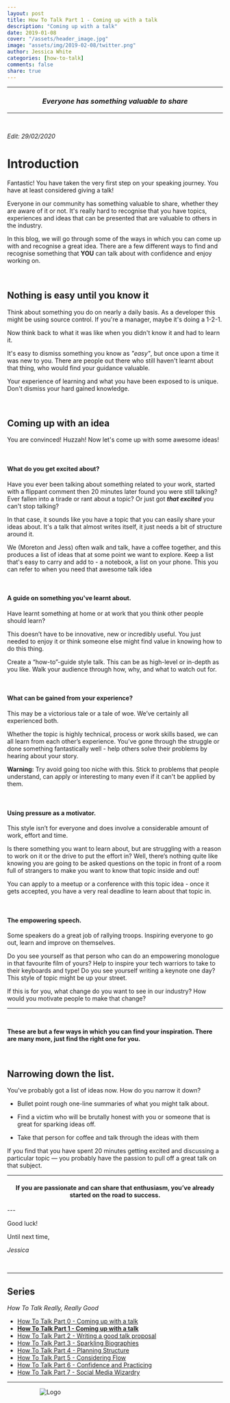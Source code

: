```yaml
---
layout: post
title: How To Talk Part 1 - Coming up with a talk
description: "Coming up with a talk"
date: 2019-01-08
cover: "/assets/header_image.jpg"
image: "assets/img/2019-02-08/twitter.png"
author: Jessica White
categories: [how-to-talk]
comments: false
share: true
---
```


----
<center>
<h3 class="quote"><i>Everyone has something valuable to share</i> </h3>
</center>

---
<br/>

_Edit: 29/02/2020_

# Introduction

Fantastic! You have taken the very first step on your speaking journey. You have at least considered giving a talk!

Everyone in our community has something valuable to share, whether they are aware of it or not. It's really hard to recognise that you have topics, experiences and ideas that can be presented that are valuable to others in the industry.

In this blog, we will go through some of the ways in which you can come up with and recognise a great idea. There are a few different ways to find and recognise something that **YOU** can talk about with confidence and enjoy working on.

<br/>

## Nothing is easy until you know it

Think about something you do on nearly a daily basis. As a developer this might be using source control. If you're a manager, maybe it's doing a 1-2-1.

Now think back to what it was like when you didn't know it and had to learn it.

It's easy to dismiss something you know as _"easy"_, but once upon a time it was new to you. There are people out there who still haven't learnt about that thing, who would find your guidance valuable.

Your experience of learning and what you have been exposed to is unique. Don't dismiss your hard gained knowledge.

<br/>

## Coming up with an idea

You are convinced! Huzzah! Now let's come up with some awesome ideas!

<br/>

####  What do you get excited about?

Have you ever been talking about something related to your work, started with a flippant comment then 20 minutes later found you were still talking? Ever fallen into a tirade or rant about a topic? Or just got **_that excited_** you can't stop talking?

In that case, it sounds like you have a topic that you can easily share your ideas about. It's a talk that almost writes itself, it just needs a bit of structure around it.

We (Moreton and Jess) often walk and talk, have a coffee together, and this produces a list of ideas that at some point we want to explore. Keep a list that's easy to carry and add to - a notebook, a list on your phone. This you can refer to when you need that awesome talk idea

<br/>

#### A guide on something you've learnt about.

Have learnt something at home or at work that you think other people should learn? 

This doesn’t have to be innovative, new or incredibly useful. You just needed to enjoy it or think someone else might find value in knowing how to do this thing. 

Create a “how-to”-guide style talk. This can be as high-level or in-depth as you like. Walk your audience through how, why, and what to watch out for.

<br/>

#### What can be gained from your experience?

This may be a victorious tale or a tale of woe. We’ve certainly all experienced both. 

Whether the topic is highly technical, process or work skills based, we can all learn from each other’s experience. You've gone through the struggle or done something fantastically well - help others solve their problems by hearing about your story.

**Warning:** Try avoid going too niche with this. Stick to problems that people understand, can apply or interesting to many even if it can't be applied by them.

<br/>

#### Using pressure as a motivator.

This style isn’t for everyone and does involve a considerable amount of work, effort and time. 

Is there something you want to learn about, but are struggling with a reason to work on it or the drive to put the effort in? Well, there’s nothing quite like knowing you are going to be asked questions on the topic in front of a room full of strangers to make you want to know that topic inside and out!

You can apply to a meetup or a conference with this topic idea - once it gets accepted, you have a very real deadline to learn about that topic in.

<br/>

#### The empowering speech.

Some speakers do a great job of rallying troops. Inspiring everyone to go out, learn and improve on themselves. 

Do you see yourself as that person who can do an empowering monologue in that favourite film of yours? Help to inspire your tech warriors to take to their keyboards and type! Do you see yourself writing a keynote one day? This style of topic might be up your street.

If this is for you, what change do you want to see in our industry? How would you motivate people to make that change?

<hr/>
<br/>

**These are but a few ways in which you can find your inspiration. There are many more, just find the right one for you.**

<br/>

## Narrowing down the list.

You've probably got a list of ideas now. How do you narrow it down?

- Bullet point rough one-line summaries of what you might talk about.

- Find a victim who will be brutally honest with you or someone that is great for sparking ideas off.

- Take that person for coffee and talk through the ideas with them

If you find that you have spent 20 minutes getting excited and discussing a particular topic — you probably have the passion to pull off a great talk on that subject.


---
<center>
<h4 class="quote">If you are passionate and can share that enthusiasm, you’ve already started on the road to success.</h4>
</center>
---

Good luck!

Until next time,

_Jessica_

<br/>

---

## Series

_How To Talk Really, Really Good_

* <a href="{{site.baseurl}}/2019/01/07/intro-to-this-series.html">How To Talk Part 0 - Coming up with a talk</a>
* <strong><a href="{{site.baseurl}}/2019/01/08/coming-up-with-a-talk-post.html">How To Talk Part 1 - Coming up with a talk</a></strong>
* <a href="{{site.baseurl}}/2019/02/08/writing-a-talk-proposal-post.html">How To Talk Part 2 - Writing a good talk proposal</a>
* <a href="{{site.baseurl}}/2019/02/23/sparkling-biographies-post.html">How To Talk Part 3 - Sparkling Biographies</a>
* <a href="{{site.baseurl}}/2019/04/13/planning-structure-post.html">How To Talk Part 4 - Planning Structure</a>
* <a href="{{site.baseurl}}/2019/05/07/considering-flow-post.html">How To Talk Part 5 - Considering Flow</a>
* <a href="{{site.baseurl}}/2019/09/07/building-confidence-post.html">How To Talk Part 6 - Confidence and Practicing</a>
* <a href="{{site.baseurl}}/2019/10/10/social-media-wizardry.html">How To Talk Part 7 - Social Media Wizardry</a>

---

<div style="text-align:center; width:20%; margin-left: 10%;" markdown="1">
<img src="{{site.baseurl}}/assets/logo.png" alt="Logo">
</div>
